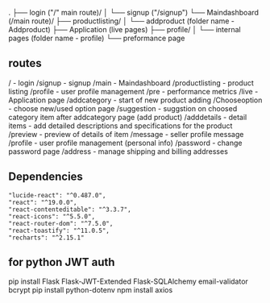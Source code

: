 .
├── login ("/" main route)/
│   └── signup ("/signup")
└── Maindashboard (/main route)/
    ├── productlisting/
    │   └── addproduct (folder name - Addproduct)
    ├── Application (live pages)
    ├── profile/
    │   └── internal pages (folder name - profile)
    └── preformance page

## routes

/ - login
/signup - signup
/main - Maindashboard
/productlisting - product listing
/profile - user profile management
/pre - performance metrics
/live - Application page 
/addcategory - start of new product adding
/Chooseoption - choose new/used option page
/suggestion - suggstion on choosed category item after addcategory page (add product)
/adddetails - detail items - add detailed descriptions and specifications for the product
/preview - preview of details of item
/message - seller profile message 
/profile - user profile management (personal info)
/password - change password page
/address - manage shipping and billing addresses
    
  
## Dependencies
    "lucide-react": "^0.487.0",
    "react": "^19.0.0",
    "react-contenteditable": "^3.3.7",
    "react-icons": "^5.5.0",
    "react-router-dom": "^7.5.0",
    "react-toastify": "^11.0.5",
    "recharts": "^2.15.1"

## for python JWT auth

pip install Flask Flask-JWT-Extended Flask-SQLAlchemy email-validator bcrypt
pip install python-dotenv
npm install axios

